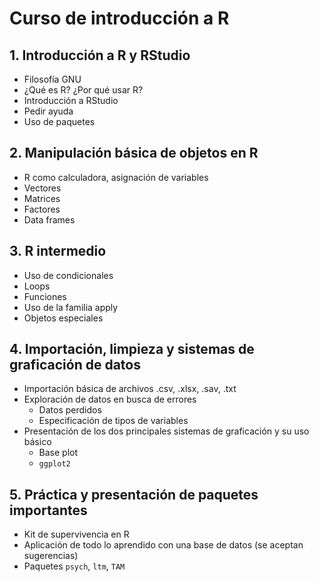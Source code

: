 # Curso de introducción a R

## 1. Introducción a R y RStudio
* Filosofía GNU
* ¿Qué es R? ¿Por qué usar R?
* Introducción a RStudio
* Pedir ayuda
* Uso de paquetes

## 2. Manipulación básica de objetos en R
* R como calculadora, asignación de variables
* Vectores
* Matrices
* Factores
* Data frames

## 3. R intermedio
* Uso de condicionales
* Loops
* Funciones
* Uso de la familia apply
* Objetos especiales

## 4. Importación, limpieza y sistemas de graficación de datos
* Importación básica de archivos .csv, .xlsx, .sav, .txt
* Exploración de datos en busca de errores
	* Datos perdidos
	* Especificación de tipos de variables
* Presentación de los dos principales sistemas de graficación y su uso básico
	* Base plot
	* `ggplot2`

## 5. Práctica y presentación de paquetes importantes
* Kit de supervivencia en R
* Aplicación de todo lo aprendido con una base de datos (se aceptan sugerencias)
* Paquetes `psych`, `ltm`, `TAM`
